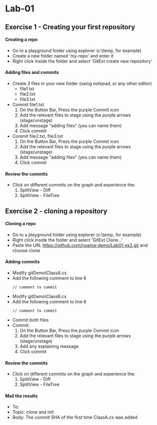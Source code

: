 # Lab-01
## Exercise 1 - Creating your first repository

#### Creating a repo
- Go to a playground folder using explorer (c:\temp, for example)
- Create a new folder named 'my-repo' and enter it
- Right click inside the folder and select 'GitExt create new repository'
#### Adding files and commits
- Create 3 files in your new folder (using notepad, or any other editor)
    - file1.txt
    - file2.txt
    - file3.txt
- Commit file1.txt
    1. On the Button Bar, Press the purple Commit icon
    2. Add the relevant files to stage using the purple arrows (stage/unstage)
    3. Add message "adding files" (you can name them)
    4. Click commit
- Commit file2.txt, file3.txt
    1. On the Button Bar, Press the purple Commit icon
    2. Add the relevant files to stage using the purple arrows (stage/unstage)
    3. Add message "adding files" (you can name them)
    4. Click commit
#### Review the commits
- Click on different commits on the graph and experience the:
    1. SplitView - Diff
    2. SplitView - FileTree

## Exercise 2 - cloning a repository
#### Cloning a repo
- Go to a playground folder using explorer (c:\temp, for example)
- Right click inside the folder and select 'GitExt Clone...'
- Paste the URL https://github.com/noama-demo/Lab01-ex2.git and choose clone
#### Adding commits
- Modify gitDemo\ClassA.cs
- Add the following comment to line 6
    ```
    // comment to commit
    ```
- Modify gitDemo\ClassB.cs
- Add the following comment to line 6
    ```
    // comment to commit
    ```
- Commit both files
- Commit:
    1. On the Button Bar, Press the purple Commit icon
    2. Add the relevant files to stage using the purple arrows (stage/unstage)
    3. Add any explaining message
    4. Click commit
#### Review the commits
- Click on different commits on the graph and experience the:
    1. SplitView - Diff
    2. SplitView - FileTree

#### Mail the results
- To: <TBD>
- Topic: clone and init
- Body: The commit SHA of the first time ClassA.cs was added
